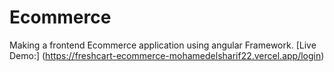 # Ecommerce
Making a frontend Ecommerce application using angular Framework.
[Live Demo:] (https://freshcart-ecommerce-mohamedelsharif22.vercel.app/login)
